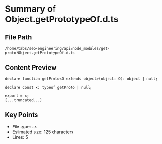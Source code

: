 # Summary of Object.getPrototypeOf.d.ts
  
## File Path
`/home/tabs/seo-engineering/api/node_modules/get-proto/Object.getPrototypeOf.d.ts`

## Content Preview
```
declare function getProto<O extends object>(object: O): object | null;

declare const x: typeof getProto | null;

export = x;
[...truncated...]
```

## Key Points
- File type: .ts
- Estimated size: 125 characters
- Lines: 5
